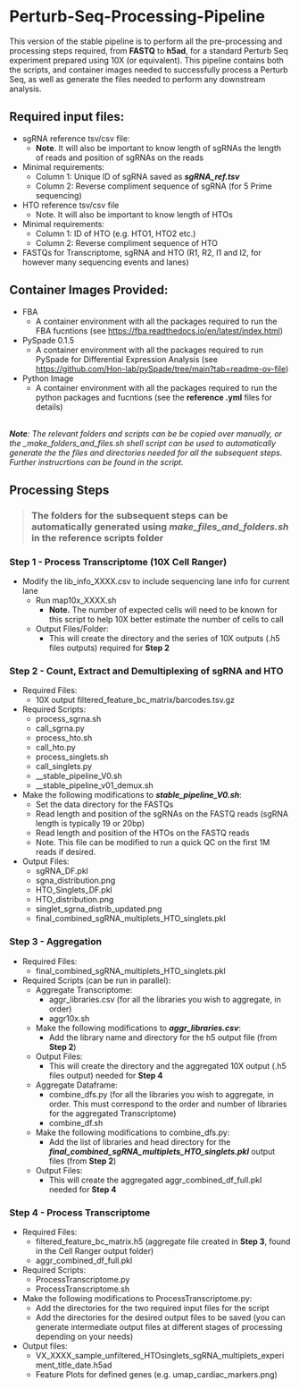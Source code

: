 # Perturb-Seq-Processing-Pipeline


This version of the stable pipeline is to perform all the pre-processing and processing steps required, from **FASTQ** to **h5ad**, for a standard Perturb Seq experiment prepared using 10X (or equivalent). 
This pipeline contains both the scripts, and container images needed to successfully process a Perturb Seq, as well as generate the files needed to perform any downstream analysis.
 
## Required input files:
- sgRNA reference tsv/csv file:
	- **Note**. It will also be important to know length of sgRNAs the length of reads and position of sgRNAs on the reads
- Minimal requirements:
	- Column 1: Unique ID of sgRNA  saved as ***sgRNA_ref.tsv***
	- Column 2: Reverse compliment sequence of sgRNA (for 5 Prime sequencing)
- HTO reference tsv/csv file
	- Note. It will also be important to know length of HTOs
- Minimal requirements:
	- Column 1: ID of HTO (e.g. HTO1, HTO2 etc.)
	- Column 2: Reverse compliment sequence of HTO
- FASTQs for Transcriptome, sgRNA and HTO (R1, R2, I1 and I2, for however many sequencing events and lanes)

## Container Images Provided:
 - FBA
 	- A container environment with all the packages required to run the FBA fucntions (see https://fba.readthedocs.io/en/latest/index.html)
 - PySpade 0.1.5
	- A container environment with all the packages required to run PySpade for Differential Expression Analysis (see https://github.com/Hon-lab/pySpade/tree/main?tab=readme-ov-file) 
 - Python Image 
	- A container environment with all the packages required to run the python packages and fucntions (see the **reference .yml** files for details)     



<br><em> **Note**:
The relevant folders and scripts can be be copied over manually, or the _make_folders_and_files.sh shell script can be used to automatically generate the the 
files and directories needed for all the subsequent steps. Further instrucrtions can be found in the script.</br></em>

## Processing Steps

> ### The folders for the subsequent steps can be automatically generated using ___make_files_and_folders.sh___ in the **reference scripts** folder


### Step 1 - Process Transcriptome (10X Cell Ranger) 
- Modify the lib_info_XXXX.csv to include sequencing lane info for current lane
	- Run map10x_XXXX.sh
		- **Note.** The number of expected cells will need to be known for this script to help 10X better estimate the number of cells to call
	- Output Files/Folder:
		- This will create the directory and the series of 10X outputs (.h5 files outputs) required for **Step 2**


### Step 2 - Count, Extract and Demultiplexing of sgRNA and HTO
- Required Files:
	- 10X output filtered_feature_bc_matrix/barcodes.tsv.gz
- Required Scripts:
	- process_sgrna.sh
	- call_sgrna.py
	- process_hto.sh
	- call_hto.py
	- process_singlets.sh
	- call_singlets.py
	- __stable_pipeline_V0.sh
	- __stable_pipeline_v01_demux.sh
- Make the following modifications to ***stable_pipeline_V0.sh***:
	- Set the data directory for the FASTQs
	- Read length and position of the sgRNAs on the FASTQ reads (sgRNA length is typically 19 or 20bp)
	- Read length and position of the HTOs on the FASTQ reads
	- Note. This file can be modified to run a quick QC on the first 1M reads if desired.
- Output Files:
	- sgRNA_DF.pkl
	- sgna_distribution.png
	- HTO_Singlets_DF.pkl
	- HTO_distribution.png
	- singlet_sgrna_distrib_updated.png
	- final_combined_sgRNA_multiplets_HTO_singlets.pkl


### Step 3 - Aggregation 
- Required Files:
	- final_combined_sgRNA_multiplets_HTO_singlets.pkl
- Required Scripts (can be run in parallel):
	- Aggregate Transcriptome:
 		- aggr_libraries.csv (for all the libraries you wish to aggregate, in order)
		- aggr10x.sh
	- Make the following modifications to ***aggr_libraries.csv***:
		- Add the library name and directory for the h5 output file (from **Step 2**) 
	- Output Files:
		- This will create the directory and the aggregated 10X output (.h5 files output) needed for **Step 4**      
	- Aggregate Dataframe:
		- combine_dfs.py (for all the libraries you wish to aggregate, in order. This must correspond to the order and number of libraries for the aggregated Transcriptome)
		- combine_df.sh
	- Make the following modifications to combine_dfs.py:
		- Add the list of libraries and head directory for the ***final_combined_sgRNA_multiplets_HTO_singlets.pkl*** output files (from **Step 2**) 
	- Output Files:
		- This will create the aggregated aggr_combined_df_full.pkl needed for **Step 4**  



### Step 4 - Process Transcriptome 
- Required Files:
  	- filtered_feature_bc_matrix.h5 (aggregate file created in **Step 3**, found in the Cell Ranger output folder)
	- aggr_combined_df_full.pkl
- Required Scripts:
	- ProcessTranscriptome.py
	- ProcessTranscriptome.sh
- Make the following modifications to ProcessTranscriptome.py:
	- Add the directories for the two required input files for the script  
	- Add the directories for the desired output files to be saved (you can generate intermediate output files at different stages of processing depending on your needs)
- Output files:
	- VX_XXXX_sample_unfiltered_HTOsinglets_sgRNA_multiplets_experiment_title_date.h5ad
	- Feature Plots for defined genes (e.g. umap_cardiac_markers.png)


